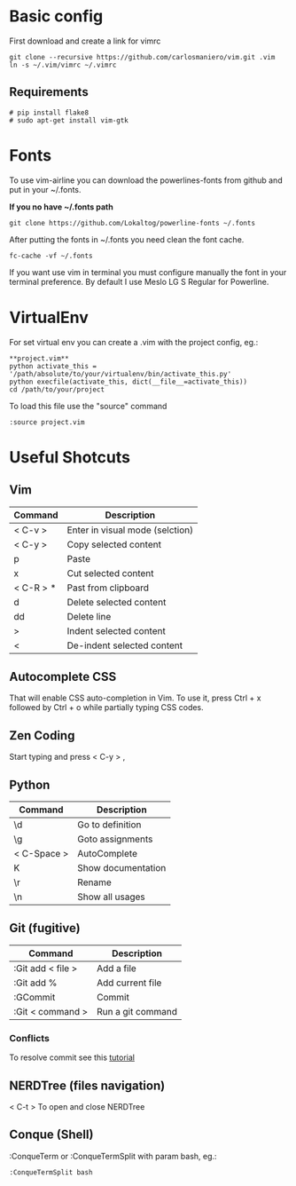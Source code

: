 # Basic config
First download and create a link for vimrc

    git clone --recursive https://github.com/carlosmaniero/vim.git .vim
	ln -s ~/.vim/vimrc ~/.vimrc

## Requirements

    # pip install flake8
    # sudo apt-get install vim-gtk

# Fonts
To use vim-airline you can download the powerlines-fonts from github and put in your ~/.fonts. 

**If you no have ~/.fonts path**

    git clone https://github.com/Lokaltog/powerline-fonts ~/.fonts

After putting the fonts in ~/.fonts you need clean the font cache.
    
    fc-cache -vf ~/.fonts

If you want use vim in terminal you must configure manually the font in your terminal preference.
By default I use Meslo LG S Regular for Powerline.

# VirtualEnv
For set virtual env you can create a .vim with the project config, eg.:
	
    **project.vim**
	python activate_this = '/path/absolute/to/your/virtualenv/bin/activate_this.py'
	python execfile(activate_this, dict(__file__=activate_this))
    cd /path/to/your/project

To load this file use the "source" command

	:source project.vim

# Useful Shotcuts

## Vim

| Command   | Description                       |
|-----------|-----------------------------------|
| < C-v >   | Enter in visual mode (selction)   |
| < C-y >   | Copy selected content             |
| p         | Paste                             |
| x         | Cut selected content              |
| < C-R > * | Past from clipboard               |
| d         | Delete selected content           |
| dd        | Delete line                       |
| >         | Indent selected content           |
| <         | De-indent selected content        | 


## Autocomplete CSS

That will enable CSS auto-completion in Vim. To use it, press Ctrl + x followed by Ctrl + o while partially typing CSS codes.

## Zen Coding

Start typing and press < C-y > ,

## Python

| Command       | Description               |
|---------------|---------------------------|
| \d            | Go to definition          |
| \g            | Goto assignments          |
| < C-Space >   | AutoComplete              |
| K             | Show documentation        |
| \r            | Rename                    |
| \n            | Show all usages           |

## Git (fugitive)

| Command           | Description                       |
|-------------------|-----------------------------------|
| :Git add < file > | Add a file                        |
| :Git add %        | Add current file                  |
| :GCommit          | Commit                            |
| :Git < command >  | Run a git command                 |

### Conflicts

To resolve commit see this [tutorial](http://vimcasts.org/episodes/fugitive-vim-resolving-merge-conflicts-with-vimdiff/)

## NERDTree (files navigation)

< C-t > To open and close NERDTree

## Conque (Shell)

:ConqueTerm or :ConqueTermSplit with param bash, eg.:

    :ConqueTermSplit bash

